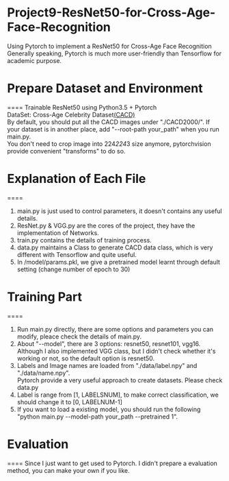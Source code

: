 # Project9-ResNet50-for-Cross-Age-Face-Recognition
Using Pytorch to implement a ResNet50 for Cross-Age Face Recognition<br>
Generally speaking, Pytorch is much more user-friendly than Tensorflow for academic purpose.

# Prepare Dataset and Environment
====
Trainable ResNet50 using Python3.5 + Pytorch <br>
DataSet: Cross-Age Celebrity Dataset[(CACD)](http://bcsiriuschen.github.io/CARC/) <br>
By default, you should put all the CACD images under "./CACD2000/". If your dataset is in another place, add "--root-path your_path" when you run main.py. <br>
You don't need to crop image into 224*224*3 size anymore, pytorchvision provide convenient "transforms" to do so.

# Explanation of Each File
====
1. main.py is just used to control parameters, it doesn't contains any useful details.
2. ResNet.py & VGG.py are the cores of the project, they have the implementation of Networks.
3. train.py contains the details of training process.
4. data.py maintains a Class to generate CACD data class, which is very different with Tensorflow and quite useful.
5. In /model/params.pkl, we give a pretrained model learnt through default setting (change number of epoch to 30)

# Training Part
====
1. Run main.py directly, there are some options and parameters you can modify, pleace check the details of main.py.
2. About "--model", there are 3 options: resnet50, resnet101, vgg16. Although I also implemented VGG class, but I didn't check whether it's working or not, so the default option is resnet50.
3. Labels and Image names are loaded from "./data/label.npy" and "./data/name.npy".<br>
   Pytorch provide a very useful approach to create datasets. Please check data.py
4. Label is range from [1, LABELSNUM], to make correct classification, we should change it to [0, LABELNUM-1]
5. If you want to load a existing model, you should run the following "python main.py --model-path your_path --pretrained 1".

# Evaluation 
====
Since I just want to get used to Pytorch. I didn't prepare a evaluation method, you can make your own if you like.
